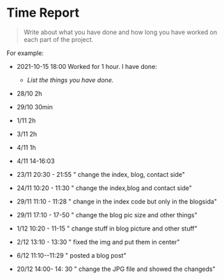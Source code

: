 # Time Report

> Write about what you have done and how long you have worked on each part of the project.

For example: 

- 2021-10-15 18:00 Worked for 1 hour. I have done:
  - *List the things you have done.*

 - 28/10 2h
-  29/10 30min
- 1/11 2h
- 3/11 2h 
- 4/11 1h
- 4/11 14-16:03
- 23/11 20:30 - 21:55 " change the index, blog, contact side"
- 24/11 10:20 - 11:30 " change the index,blog and contact side"
- 29/11 11:10 - 11:28 " change in the index code but only in the blogsida"
- 29/11 17:10 - 17-50 " change the blog pic size and other things"
- 1/12 10:20 - 11-15 " change stuff in blog picture and other stuff" 
- 2/12 13:10 - 13:30 " fixed the img and put them in center" 
- 6/12 11:10--11:29 " posted a blog post" 
- 20/12 14:00- 14: 30 " change the  JPG file and showed the changeds"